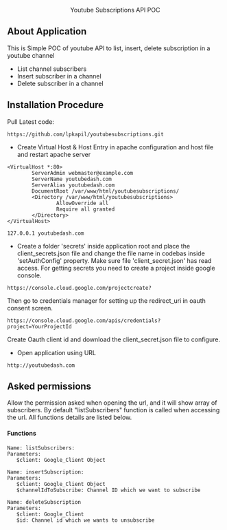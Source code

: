 <p align="center">Youtube Subscriptions API POC</p>

## About Application

This is Simple POC of youtube API to list, insert, delete subscription in a youtube channel

- List channel subscribers
- Insert subscriber in a channel
- Delete subscriber in a channel

## Installation Procedure

Pull Latest code: 

`https://github.com/lpkapil/youtubesubscriptions.git`

- Create Virtual Host & Host Entry in apache configuration and host file and restart apache server

```
<VirtualHost *:80>
        ServerAdmin webmaster@example.com
        ServerName youtubedash.com
        ServerAlias youtubedash.com
        DocumentRoot /var/www/html/youtubesubscriptions/
        <Directory /var/www/html/youtubesubscriptions>
                AllowOverride all
                Require all granted
        </Directory>
</VirtualHost>
```

`127.0.0.1 youtubedash.com`

- Create a folder 'secrets' inside application root and place the client_secrets.json file and change the file name in codebas inside 'setAuthConfig' property.
Make sure file 'client_secret.json' has read access. For getting secrets you need to create a project inside google console. 

`https://console.cloud.google.com/projectcreate?`

Then go to credentials manager for setting up the redirect_uri in oauth consent screen.

`https://console.cloud.google.com/apis/credentials?project=YourProjectId`

Create Oauth client id and download the client_secret.json file to configure.

- Open application using URL 

`http://youtubedash.com`

## Asked permissions

Allow the permission asked when opening the url, and it will show array of subscribers. 
By default "listSubscribers" function is called when accessing the url. All functions 
details are listed below.

#### Functions #### 

```
Name: listSubscribers:
Parameters: 
   $client: Google_Client Object
   
Name: insertSubscription:
Parameters: 
   $client: Google_Client Object
   $channelIdToSubscribe: Channel ID which we want to subscribe
   
Name: deleteSubscription
Parameters:
   $client: Google_Client
   $id: Channel id which we wants to unsubscribe
```

